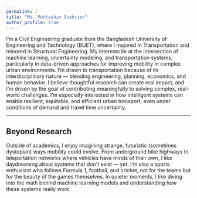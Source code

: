 ```yaml
---
permalink: /
title: "Md. Muhtashim Shahrier"
author_profile: true
---
```



I’m a Civil Engineering graduate from the Bangladesh University of Engineering and Technology (BUET), where I majored in Transportation and minored in Structural Engineering. My interests lie at the intersection of machine learning, uncertainty modeling, and transportation systems, particularly in data-driven approaches for improving mobility in complex urban environments. I’m drawn to transportation because of its interdisciplinary nature — blending engineering, planning, economics, and human behavior. I believe thoughtful research can create real impact, and I’m driven by the goal of contributing meaningfully to solving complex, real-world challenges. I’m especially interested in how intelligent systems can enable resilient, equitable, and efficient urban transport, even under conditions of demand and travel time uncertainty.

---

## Beyond Research

Outside of academics, I enjoy imagining strange, futuristic (sometimes dystopian) ways mobility could evolve. From underground bike highways to teleportation networks where vehicles have minds of their own, I like daydreaming about systems that don't exist — yet. I’m also a sports enthusiast who follows Formula 1, football, and cricket, not for the teams but for the beauty of the games themselves. In quieter moments, I like diving into the math behind machine learning models and understanding how these systems really work.
